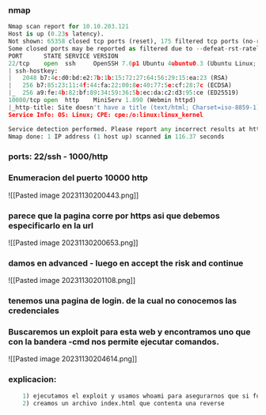 ### nmap
```python
Nmap scan report for 10.10.203.121
Host is up (0.23s latency).
Not shown: 65358 closed tcp ports (reset), 175 filtered tcp ports (no-response)
Some closed ports may be reported as filtered due to --defeat-rst-ratelimit
PORT      STATE SERVICE VERSION
22/tcp    open  ssh     OpenSSH 7.6p1 Ubuntu 4ubuntu0.3 (Ubuntu Linux; protocol 2.0)
| ssh-hostkey: 
|   2048 b7:4c:d0:bd:e2:7b:1b:15:72:27:64:56:29:15:ea:23 (RSA)
|   256 b7:85:23:11:4f:44:fa:22:00:8e:40:77:5e:cf:28:7c (ECDSA)
|_  256 a9:fe:4b:82:bf:89:34:59:36:5b:ec:da:c2:d3:95:ce (ED25519)
10000/tcp open  http    MiniServ 1.890 (Webmin httpd)
|_http-title: Site doesn't have a title (text/html; Charset=iso-8859-1).
Service Info: OS: Linux; CPE: cpe:/o:linux:linux_kernel

Service detection performed. Please report any incorrect results at https://nmap.org/submit/ .
Nmap done: 1 IP address (1 host up) scanned in 116.37 seconds
```

### ports: 22/ssh - 1000/http 

### Enumeracion del puerto 10000 http
![[Pasted image 20231130200443.png]]
### parece que la pagina corre por https asi que debemos especificarlo en la url
![[Pasted image 20231130200653.png]]
### damos en advanced - luego en accept the risk and continue 
![[Pasted image 20231130201108.png]]
### tenemos una pagina de login. de la cual no conocemos las credenciales

### Buscaremos un exploit para esta web y encontramos uno que con la bandera -cmd nos permite ejecutar comandos.
![[Pasted image 20231130204614.png]]
### explicacion:

```python
	1) ejecutamos el exploit y usamos whoami para asegurarnos que si funciona. nos indica que simos root
	2) creamos un archivo index.html que contenta una reverse
```
